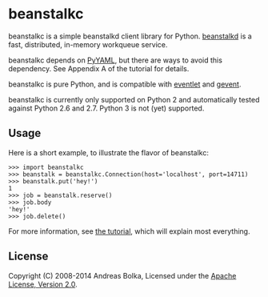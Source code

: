beanstalkc
==========

beanstalkc is a simple beanstalkd client library for Python. [beanstalkd][] is
a fast, distributed, in-memory workqueue service.

beanstalkc depends on [PyYAML][], but there are ways to avoid this dependency.
See Appendix A of the tutorial for details.

beanstalkc is pure Python, and is compatible with [eventlet][] and [gevent][].

beanstalkc is currently only supported on Python 2 and automatically tested
against Python 2.6 and 2.7. Python 3 is not (yet) supported.

[beanstalkd]: http://kr.github.com/beanstalkd/
[eventlet]: http://eventlet.net/
[gevent]: http://www.gevent.org/
[PyYAML]: http://pyyaml.org/


Usage
-----

Here is a short example, to illustrate the flavor of beanstalkc:

    >>> import beanstalkc
    >>> beanstalk = beanstalkc.Connection(host='localhost', port=14711)
    >>> beanstalk.put('hey!')
    1
    >>> job = beanstalk.reserve()
    >>> job.body
    'hey!'
    >>> job.delete()

For more information, see [the tutorial](TUTORIAL.mkd), which will explain most
everything.


License
-------

Copyright (C) 2008-2014 Andreas Bolka, Licensed under the [Apache License,
Version 2.0][license].

[license]: http://www.apache.org/licenses/LICENSE-2.0
